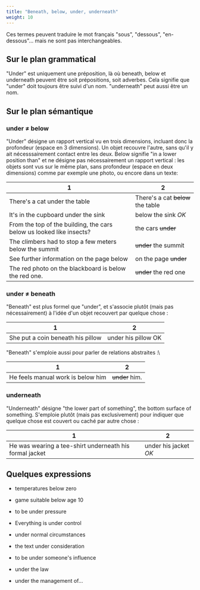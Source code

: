 ```yaml
---
title: "Beneath, below, under, underneath"
weight: 10
---
```


Ces termes peuvent traduire le mot français "sous", "dessous", "en-dessous"... mais ne sont pas interchangeables.

## Sur le plan grammatical

"Under" est uniquement une préposition, là où beneath, below et underneath peuvent être soit prépositions, soit adverbes. Cela signifie que "under" doit toujours être suivi d'un nom.
"underneath" peut aussi être un nom.

## Sur le plan sémantique

### under ≠ below

"Under" désigne un rapport vertical vu en trois dimensions, incluant donc la profondeur (espace en 3 dimensions). Un objet recouvre l'autre, sans qu'il y ait nécesssairement contact entre les deux. Below signifie "in a lower position than" et ne désigne pas nécessairement un rapport vertical : les objets sont vus sur le même plan, sans profondeur (espace en deux dimensions) comme par exemple une photo, ou encore dans un texte:

1 | 2
---|---
There's a cat under the table | There's a cat ~~below~~ the table
It's in the cupboard under the sink | below the sink *OK*
From the top of the building, the cars below us looked like insects? | the cars ~~under~~
The climbers had to stop a few meters below the summit | ~~under~~ the summit
See further information on the page below | on the page ~~under~~
The red photo on the blackboard is below the red one. | ~~under~~ the red one

### under ≠ beneath

"Beneath" est plus formel que "under", et s'associe plutôt (mais pas nécessairement) à l'idée d'un objet recouvert par quelque chose :

1 | 2
---|---
She put a coin beneath his pillow | under his pillow OK

"Beneath" s'emploie aussi pour parler de relations abstraites :\

1 | 2
---|---
He feels manual work is below him | ~~under~~ him.

### underneath

"Underneath" désigne "the lower part of something", the bottom surface of something. S'emploie plutôt (mais pas exclusivement) pour indiquer que quelque chose est couvert ou caché par autre chose :

1 | 2
---|---
He was wearing a tee-shirt underneath his formal jacket | under his jacket *OK*

## Quelques expressions

- temperatures below zero

- game suitable below age 10

- to be under pressure

- Everything is under control

- under normal circumstances

- the text under consideration

- to be under someone's influence

- under the law

- under the management of...

